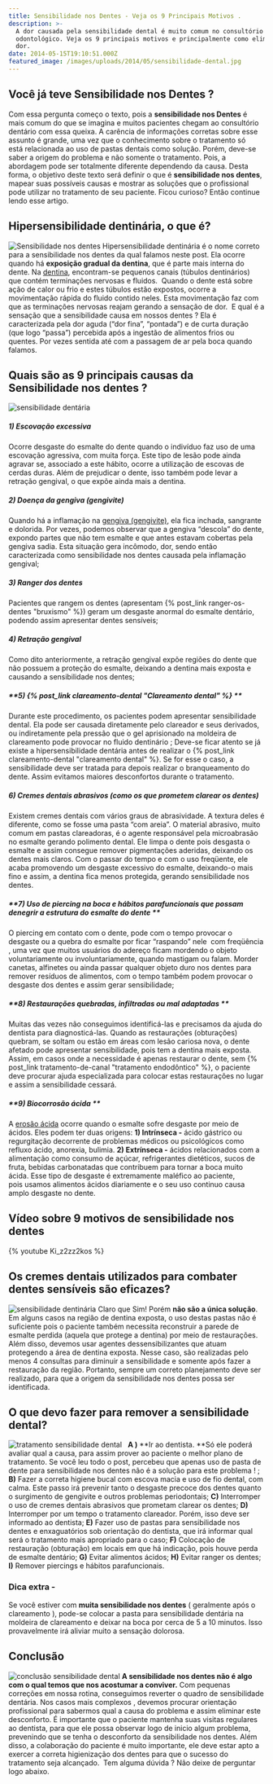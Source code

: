 ```yaml
---
title: Sensibilidade nos Dentes - Veja os 9 Principais Motivos .
description: >-
  A dor causada pela sensibilidade dental é muito comum no consultório
  odontológico. Veja os 9 principais motivos e principalmente como eliminar a
  dor.
date: 2014-05-15T19:10:51.000Z
featured_image: /images/uploads/2014/05/sensibilidade-dental.jpg
---
```


Você já teve Sensibilidade nos Dentes ?
---------------------------------------

Com essa pergunta começo o texto, pois a **sensibilidade nos Dentes** é mais comum do que se imagina e muitos pacientes chegam ao consultório dentário com essa queixa. A carência de informações corretas sobre esse assunto é grande, uma vez que o conhecimento sobre o tratamento só está relacionada ao uso de pastas dentais como solução. Porém, deve-se saber a origem do problema e não somente o tratamento. Pois, a abordagem pode ser totalmente diferente dependendo da causa. Desta forma, o objetivo deste texto será definir o que é **sensibilidade nos dentes**, mapear suas possíveis causas e mostrar as soluções que o profissional pode utilizar no tratamento de seu paciente. Ficou curioso? Então continue lendo esse artigo.

**Hipersensibilidade dentinária, o que é?**
-------------------------------------------

![Sensibilidade nos dentes](/images/uploads/2014/05/Sensibilidade-nos-dentes1-1024x405.png) Hipersensibilidade dentinária é o nome correto para a sensibilidade nos dentes da qual falamos neste post. Ela ocorre quando há **exposição gradual da dentina**, que é parte mais interna do dente. Na [dentina](https://pt.wikipedia.org/wiki/Dentina), encontram-se pequenos canais (túbulos dentinários) que contém terminações nervosas e fluidos.  Quando o dente está sobre ação de calor ou frio e estes túbulos estão expostos, ocorre a movimentação rápida do fluido contido neles. Esta movimentação faz com que as terminações nervosas reajam gerando a sensação de dor.  E qual é a sensação que a sensibilidade causa em nossos dentes ? Ela é caracterizada pela dor aguda (“dor fina”, “pontada”) e de curta duração (que logo “passa”) percebida após a ingestão de alimentos frios ou quentes. Por vezes sentida até com a passagem de ar pela boca quando falamos.

**Quais são as 9 principais causas da Sensibilidade nos dentes ?**
------------------------------------------------------------------

![sensibilidade dentária](/images/uploads/2014/05/sensibilidade-dentária.jpg) 

##### **1) Escovação excessiva** 

Ocorre desgaste do esmalte do dente quando o indivíduo faz uso de uma escovação agressiva, com muita força. Este tipo de lesão pode ainda agravar se, associado a este hábito, ocorre a utilização de escovas de cerdas duras. Além de prejudicar o dente, isso também pode levar a retração gengival, o que expõe ainda mais a dentina.    

##### **2) Doença da gengiva (gengivite)**

Quando há a inflamação na [gengiva (gengivite)](/tratamentos/periodontia/ "Periodontia"), ela fica inchada, sangrante e dolorida. Por vezes, podemos observar que a gengiva “descola” do dente, expondo partes que não tem esmalte e que antes estavam cobertas pela gengiva sadia. Esta situação gera incômodo, dor, sendo então caracterizada como sensibilidade nos dentes causada pela inflamação gengival;  

##### **3) Ranger dos dentes** 

Pacientes que rangem os dentes (apresentam {% post_link ranger-os-dentes "bruxismo" %}) geram um desgaste anormal do esmalte dentário, podendo assim apresentar dentes sensíveis;  

##### **4) Retração gengival**

Como dito anteriormente, a retração gengival expõe regiões do dente que não possuem a proteção do esmalte, deixando a dentina mais exposta e causando a sensibilidade nos dentes;  

##### **5) {% post_link clareamento-dental "Clareamento dental" %} **

Durante este procedimento, os pacientes podem apresentar sensibilidade dental. Ela pode ser causada diretamente pelo clareador e seus derivados, ou indiretamente pela pressão que o gel aprisionado na moldeira de clareamento pode provocar no fluido dentinário ; Deve-se ficar atento se já existe a hipersensibilidade dentária antes de realizar o {% post_link clareamento-dental "clareamento dental" %}. Se for esse o caso, a sensibilidade deve ser tratada para depois realizar o branqueamento do dente. Assim evitamos maiores desconfortos durante o tratamento.  

##### **6) Cremes dentais abrasivos** (como os que prometem clarear os dentes) 

Existem cremes dentais com vários graus de abrasividade. A textura deles é diferente, como se fosse uma pasta “com areia”. O material abrasivo, muito comum em pastas clareadoras, é o agente responsável pela microabrasão no esmalte gerando polimento dental. Ele limpa o dente pois desgasta o esmalte e assim consegue remover pigmentações aderidas, deixando os dentes mais claros. Com o passar do tempo e com o uso freqüente, ele acaba promovendo um desgaste excessivo do esmalte, deixando-o mais fino e assim, a dentina fica menos protegida, gerando sensibilidade nos dentes.  

##### **7) Uso de piercing na boca e hábitos parafuncionais que possam denegrir a estrutura do esmalte do dente **

O piercing em contato com o dente, pode com o tempo provocar o desgaste ou a quebra do esmalte por ficar “raspando” nele  com freqüência , uma vez que muitos usuários do adereço ficam mordendo o objeto voluntariamente ou involuntariamente, quando mastigam ou falam. Morder canetas, alfinetes ou ainda passar qualquer objeto duro nos dentes para remover resíduos de alimentos, com o tempo também podem provocar o desgaste dos dentes e assim gerar sensibilidade;  

##### **8) Restaurações quebradas, infiltradas ou mal adaptadas **

Muitas das vezes não conseguimos identificá-las e precisamos da ajuda do dentista para diagnosticá-las. Quando as restaurações (obturações) quebram, se soltam ou estão em áreas com lesão cariosa nova, o dente afetado pode apresentar sensibilidade, pois tem a dentina mais exposta. Assim, em casos onde a necessidade é apenas restaurar o dente, sem {% post_link tratamento-de-canal "tratamento endodôntico" %}, o paciente deve procurar ajuda especializada para colocar estas restaurações no lugar e assim a sensibilidade cessará.  

##### **9) Biocorrosão ácida **

A [erosão ácida](http://www.colgate.com.br/app/CP/BR/OC/Information/Articles/Oral-and-Dental-Health-Basics/Common-Concerns/Sensitivity/article/Enamel-Erosion-How-It-Affects-Your-Teeth.cvsp) ocorre quando o esmalte sofre desgaste por meio de ácidos. Eles podem ter duas origens: **1) Intrínseca -** ácido gástrico ou regurgitação decorrente de problemas médicos ou psicológicos como refluxo ácido, anorexia, bulimia. **2) Extrínseca -** ácidos relacionados com a alimentação como consumo de açúcar, refrigerantes dietéticos, sucos de fruta, bebidas carbonatadas que contribuem para tornar a boca muito ácida. Esse tipo de desgaste é extremamente maléfico ao paciente, pois usamos alimentos ácidos diariamente e o seu uso continuo causa amplo desgaste no dente.

Vídeo sobre 9 motivos de sensibilidade nos dentes 
--------------------------------------------------

{% youtube Ki_z2zz2kos %}

**Os cremes dentais utilizados para combater dentes sensíveis são eficazes?**
-----------------------------------------------------------------------------

![sensibilidade dentinária](/images/uploads/2014/05/sensibilidade-dentinária.jpg) Claro que Sim!  Porém **não são a única solução**.  Em alguns casos na região de dentina exposta, o uso destas pastas não é suficiente pois o paciente também necessita reconstruir a parede de esmalte perdida (aquela que protege a dentina) por meio de restaurações.  Além disso, devemos usar agentes dessensibilizantes que atuam protegendo a área de dentina exposta. Nesse caso, são realizadas pelo menos 4 consultas para diminuir a sensibilidade e somente após fazer a restauração da região. Portanto, sempre um correto planejamento deve ser realizado, para que a origem da sensibilidade nos dentes possa ser identificada.

**O que devo fazer para remover a sensibilidade dental?**
---------------------------------------------------------

![tratamento sensibilidade dental](/images/uploads/2014/05/tratamento-sensibilidade.jpg)   **A )** **Ir ao dentista. **Só ele poderá avaliar qual a causa, para assim prover ao paciente o melhor plano de tratamento. Se você leu todo o post, percebeu que apenas uso de pasta de dente para sensibilidade nos dentes não é a solução para este problema ! ; **B)** Fazer a correta higiene bucal com escova macia e uso de fio dental, com calma. Este passo irá prevenir tanto o desgaste precoce dos dentes quanto o surgimento de gengivite e outros problemas periodontais; **C)** Interromper o uso de cremes dentais abrasivos que prometam clarear os dentes; **D)** Interromper por um tempo o tratamento clareador. Porém, isso deve ser informado ao dentista; **E)** Fazer uso de pastas para sensibilidade nos dentes e enxaguatórios sob orientação do dentista, que irá informar qual será o tratamento mais apropriado para o caso; **F)** Colocação de restauração (obturação) em locais em que há indicação, pois houve perda de esmalte dentário; **G)** Evitar alimentos ácidos; **H)** Evitar ranger os dentes; **I)** Remover piercings e hábitos parafuncionais.

### **Dica extra -** 

Se você estiver com **muita sensibilidade nos dentes** ( geralmente após o clareamento ), pode-se colocar a pasta para sensibilidade dentária na moldeira de clareamento e deixar na boca por cerca de 5 a 10 minutos. Isso provavelmente irá aliviar muito a sensação dolorosa.

**Conclusão**
-------------

![conclusão sensibilidade dental](/images/uploads/2014/05/conclusão-sensibilidade-dental.jpg) **A sensibilidade nos dentes não é algo com o qual temos que nos acostumar a conviver.** Com pequenas correções em nossa rotina, conseguimos reverter o quadro de sensibilidade dentária. Nos casos mais complexos , devemos procurar orientação profissional para sabermos qual a causa do problema e assim eliminar este desconforto. É importante que o paciente mantenha suas visitas regulares ao dentista, para que ele possa observar logo de inicio algum problema, prevenindo que se tenha o desconforto da sensibilidade nos dentes.  Além disso, a colaboração do paciente é muito importante, ele deve estar apto a exercer a correta higienização dos dentes para que o sucesso do tratamento seja alcançado.  Tem alguma dúvida ? Não deixe de perguntar logo abaixo.
